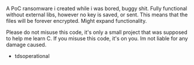 A PoC ransomware i created while i was bored, buggy shit. 
Fully functional without external libs, however no key is saved, or sent. This means that the files will be forever encrypted.
Might expand functionality.

Please do not misuse this code, it's only a small project that was supposed to help me learn C. 
If you misuse this code, it's on you. Im not liable for any damage caused.

- tdsoperational
